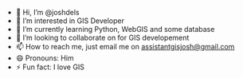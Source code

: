 - 👋 Hi, I’m @joshdels
- 👀 I’m interested in GIS Developer
- 🌱 I’m currently learning Python, WebGIS and some database
- 💞️ I’m looking to collaborate on for GIS developement
- 📫 How to reach me, just email me on assistantgisjosh@gmail.com
- 😄 Pronouns: Him
- ⚡ Fun fact: I love GIS

<!---
joshdels/joshdels is a ✨ special ✨ repository because its `README.md` (this file) appears on your GitHub profile.
You can click the Preview link to take a look at your changes.
--->
